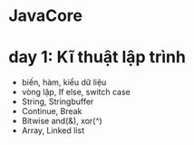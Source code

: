 # JavaCore
# day 1: Kĩ thuật lập trình
- biến, hàm, kiểu dữ liệu
- vòng lặp, If else, switch case
- String, Stringbuffer
- Continue, Break
- Bitwise  and(&), xor(^)
- Array, Linked list
